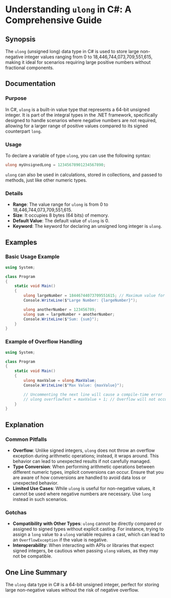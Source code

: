 <!--
Meta Description: # Understanding `ulong` in C#: A Comprehensive Guide ## Synopsis The `ulong` (unsigned long) data type in C# is used to store large non-negative integ...
Meta Keywords: ulong, value, negative, long, type
-->

# Understanding `ulong` in C#: A Comprehensive Guide

## Synopsis
The `ulong` (unsigned long) data type in C# is used to store large non-negative integer values ranging from 0 to 18,446,744,073,709,551,615, making it ideal for scenarios requiring large positive numbers without fractional components.

## Documentation
### Purpose
In C#, `ulong` is a built-in value type that represents a 64-bit unsigned integer. It is part of the integral types in the .NET framework, specifically designed to handle scenarios where negative numbers are not required, allowing for a larger range of positive values compared to its signed counterpart `long`.

### Usage
To declare a variable of type `ulong`, you can use the following syntax:
```csharp
ulong myUnsignedLong = 12345678901234567890;
```
`ulong` can also be used in calculations, stored in collections, and passed to methods, just like other numeric types.

### Details
- **Range**: The value range for `ulong` is from 0 to 18,446,744,073,709,551,615.
- **Size**: It occupies 8 bytes (64 bits) of memory.
- **Default Value**: The default value of `ulong` is 0.
- **Keyword**: The keyword for declaring an unsigned long integer is `ulong`.

## Examples
### Basic Usage Example
```csharp
using System;

class Program
{
    static void Main()
    {
        ulong largeNumber = 18446744073709551615; // Maximum value for ulong
        Console.WriteLine($"Large Number: {largeNumber}");

        ulong anotherNumber = 123456789;
        ulong sum = largeNumber + anotherNumber;
        Console.WriteLine($"Sum: {sum}");
    }
}
```

### Example of Overflow Handling
```csharp
using System;

class Program
{
    static void Main()
    {
        ulong maxValue = ulong.MaxValue;
        Console.WriteLine($"Max Value: {maxValue}");

        // Uncommenting the next line will cause a compile-time error
        // ulong overflowTest = maxValue + 1; // Overflow will not occur at runtime for ulong
    }
}
```

## Explanation
### Common Pitfalls
- **Overflow**: Unlike signed integers, `ulong` does not throw an overflow exception during arithmetic operations; instead, it wraps around. This behavior can lead to unexpected results if not carefully managed.
- **Type Conversion**: When performing arithmetic operations between different numeric types, implicit conversions can occur. Ensure that you are aware of how conversions are handled to avoid data loss or unexpected behavior.
- **Limited Use Cases**: While `ulong` is useful for non-negative values, it cannot be used where negative numbers are necessary. Use `long` instead in such scenarios.

### Gotchas
- **Compatibility with Other Types**: `ulong` cannot be directly compared or assigned to signed types without explicit casting. For instance, trying to assign a `long` value to a `ulong` variable requires a cast, which can lead to an `OverflowException` if the value is negative.
- **Interoperability**: When interacting with APIs or libraries that expect signed integers, be cautious when passing `ulong` values, as they may not be compatible.

## One Line Summary
The `ulong` data type in C# is a 64-bit unsigned integer, perfect for storing large non-negative values without the risk of negative overflow.